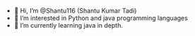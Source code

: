 - 👋 Hi, I’m @Shantu116 (Shantu Kumar Tadi)
- 👀 I’m interested in Python and java programming languages
- 🌱 I’m currently learning java in depth.

<!---
Shantu116/Shantu116 is a ✨ special ✨ repository because its `README.md` (this file) appears on your GitHub profile.
You can click the Preview link to take a look at your changes.
--->
